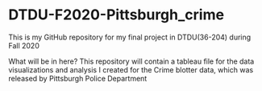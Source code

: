 # DTDU-F2020-Pittsburgh_crime
This is my GitHub repository for my final project in DTDU(36-204) during Fall 2020

What will be in here?
This repository will contain a tableau file for the data visualizations and analysis I created for the Crime blotter data, which was released by Pittsburgh Police Department
